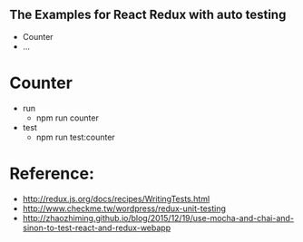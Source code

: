 ## The Examples for React Redux with auto testing
* Counter
* ...

# Counter
* run
  * npm run counter
* test
  * npm run test:counter

# Reference:

* http://redux.js.org/docs/recipes/WritingTests.html
* http://www.checkme.tw/wordpress/redux-unit-testing
* http://zhaozhiming.github.io/blog/2015/12/19/use-mocha-and-chai-and-sinon-to-test-react-and-redux-webapp
